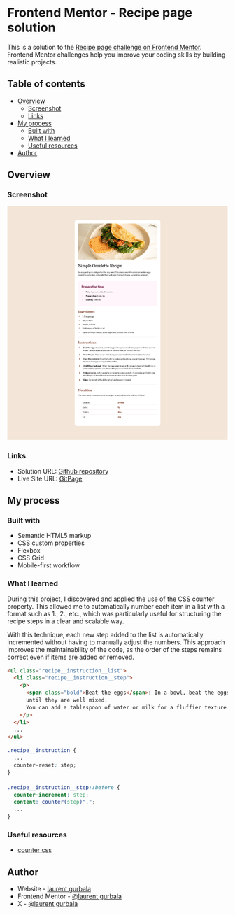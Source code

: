 # Frontend Mentor - Recipe page solution

This is a solution to the [Recipe page challenge on Frontend Mentor](https://www.frontendmentor.io/challenges/recipe-page-KiTsR8QQKm). Frontend Mentor challenges help you improve your coding skills by building realistic projects. 

## Table of contents

- [Overview](#overview)
  - [Screenshot](#screenshot)
  - [Links](#links)
- [My process](#my-process)
  - [Built with](#built-with)
  - [What I learned](#what-i-learned)
  - [Useful resources](#useful-resources)
- [Author](#author)

## Overview

### Screenshot

![Screenshot](./assets/images/Screenshot.png)

### Links

- Solution URL: [Github repository](https://github.com/laurentGurbala/recipe-page)
- Live Site URL: [GitPage](https://laurentgurbala.github.io/recipe-page)

## My process

### Built with

- Semantic HTML5 markup
- CSS custom properties
- Flexbox
- CSS Grid
- Mobile-first workflow

### What I learned

During this project, I discovered and applied the use of the CSS counter property. This allowed me to automatically number each item in a list with a format such as 1., 2., etc., which was particularly useful for structuring the recipe steps in a clear and scalable way.

With this technique, each new step added to the list is automatically incremented without having to manually adjust the numbers. This approach improves the maintainability of the code, as the order of the steps remains correct even if items are added or removed.

```html
<ul class="recipe__instruction__list">
  <li class="recipe__instruction__step">
    <p>
      <span class="bold">Beat the eggs</span>: In a bowl, beat the eggs with a pinch of salt and pepper
      until they are well mixed.
      You can add a tablespoon of water or milk for a fluffier texture.
    </p>
  </li>
  ...
</ul>
```
```css
.recipe__instruction {
  ...
  counter-reset: step;
}

.recipe__instruction__step::before {
  counter-increment: step;
  content: counter(step)".";
  ...
}
```

### Useful resources

- [counter css](https://developer.mozilla.org/en-US/docs/Web/CSS/counter)

## Author

- Website - [laurent gurbala](https://github.com/laurentGurbala)
- Frontend Mentor - [@laurent gurbala](https://www.frontendmentor.io/profile/laurentGurbala)
- X - [@laurent gurbala](https://x.com/GurbalaLaurent)
